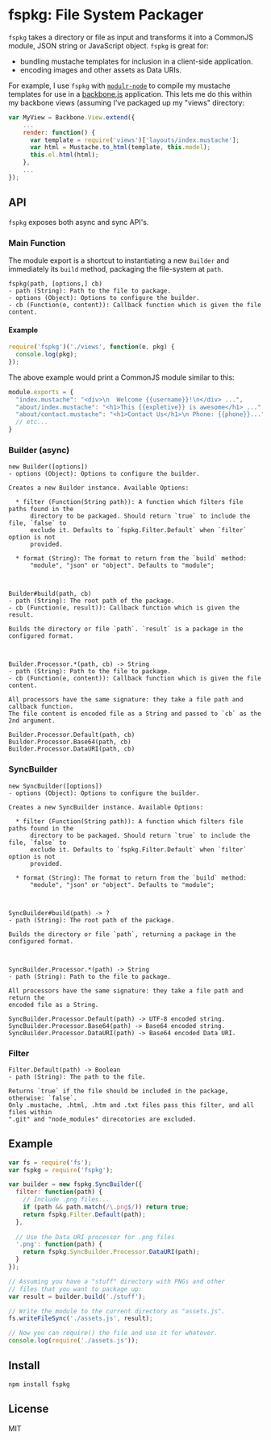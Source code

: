 fspkg: File System Packager
=============================

`fspkg` takes a directory or file as input and transforms it into a CommonJS module, JSON string or JavaScript object. `fspkg` is great for:

* bundling mustache templates for inclusion in a client-side application.
* encoding images and other assets as Data URIs.

For example, I use `fspkg` with <code>[modulr-node](https://github.com/tobie/modulr-node)</code> to compile my mustache templates for use in a [backbone.js](http://documentcloud.github.com/backbone/) application. This lets me do this within my backbone views (assuming I've packaged up my "views" directory:

```js
var MyView = Backbone.View.extend({
    ...
    render: function() {
      var template = require('views')['layouts/index.mustache'];
      var html = Mustache.to_html(template, this.model);
      this.el.html(html);
    },
    ...
});
```


API
---

`fspkg` exposes both async and sync API's.

### Main Function ###

The module export is a shortcut to instantiating a new `Builder` and immediately
its `build` method, packaging the file-system at `path`.

```text
fspkg(path, [options,] cb)
- path (String): Path to the file to package.
- options (Object): Options to configure the builder.
- cb (Function(e, content)): Callback function which is given the file content.
```

#### Example ####

```js
require('fspkg')('./views', function(e, pkg) {
  console.log(pkg);
});
```

The above example would print a CommonJS module similar to this:

```js
module.exports = {
  "index.mustache": "<div>\n  Welcome {{username}}!\n</div> ...",
  "about/index.mustache": "<h1>This {{expletive}} is awesome</h1> ...",
  "about/contact.mustache": "<h1>Contact Us</h1>\n Phone: {{phone}}..."
  // etc...
}
```


### Builder (async) ###

```text
new Builder([options])
- options (Object): Options to configure the builder.

Creates a new Builder instance. Available Options:

  * filter (Function(String path)): A function which filters file paths found in the
      directory to be packaged. Should return `true` to include the file, `false` to
      exclude it. Defaults to `fspkg.Filter.Default` when `filter` option is not
      provided.

  * format (String): The format to return from the `build` method:
      "module", "json" or "object". Defaults to "module";



Builder#build(path, cb)
- path (String): The root path of the package.
- cb (Function(e, result)): Callback function which is given the result.

Builds the directory or file `path`. `result` is a package in the configured format.



Builder.Processor.*(path, cb) -> String
- path (String): Path to the file to package.
- cb (Function(e, content)): Callback function which is given the file content.

All processors have the same signature: they take a file path and callback function.
The file content is encoded file as a String and passed to `cb` as the 2nd argument.

Builder.Processor.Default(path, cb)
Builder.Processor.Base64(path, cb)
Builder.Processor.DataURI(path, cb)
```


### SyncBuilder ###

```text
new SyncBuilder([options])
- options (Object): Options to configure the builder.

Creates a new SyncBuilder instance. Available Options:

  * filter (Function(String path)): A function which filters file paths found in the
      directory to be packaged. Should return `true` to include the file, `false` to
      exclude it. Defaults to `fspkg.Filter.Default` when `filter` option is not
      provided.

  * format (String): The format to return from the `build` method:
      "module", "json" or "object". Defaults to "module";



SyncBuilder#build(path) -> ?
- path (String): The root path of the package.

Builds the directory or file `path`, returning a package in the configured format.



SyncBuilder.Processor.*(path) -> String
- path (String): Path to the file to package.

All processors have the same signature: they take a file path and return the
encoded file as a String.

SyncBuilder.Processor.Default(path) -> UTF-8 encoded string.
SyncBuilder.Processor.Base64(path) -> Base64 encoded string.
SyncBuilder.Processor.DataURI(path) -> Base64 encoded Data URI.
```

### Filter ###

```text
Filter.Default(path) -> Boolean
- path (String): The path to the file.

Returns `true` if the file should be included in the package, otherwise: `false`.
Only .mustache, .html, .htm and .txt files pass this filter, and all files within
".git" and "node_modules" direcotories are excluded.
```


Example
-------

```js
var fs = require('fs');
var fspkg = require('fspkg');

var builder = new fspkg.SyncBuilder({
  filter: function(path) {
    // Include .png files...
    if (path && path.match(/\.png$/)) return true;
    return fspkg.Filter.Default(path);
  },
      
  // Use the Data URI processor for .png files
  '.png': function(path) {
    return fspkg.SyncBuilder.Processor.DataURI(path);
  }
});

// Assuming you have a "stuff" directory with PNGs and other
// files that you want to package up:
var result = builder.build('./stuff');

// Write the module to the current directory as "assets.js".
fs.writeFileSync('./assets.js', result);

// Now you can require() the file and use it for whatever.
console.log(require('./assets.js'));
```


Install
-------

`npm install fspkg`



License
-------

MIT